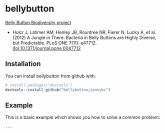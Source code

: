 # bellybutton

[Belly Button Biodiversity project](http://navels.yourwildlife.org/bbb-project/results-and-data/#)

  * Hulcr J, Latimer AM, Henley JB, Rountree NR, Fierer N, Lucky A, et al. (2012) A Jungle in There: Bacteria in Belly Buttons are Highly Diverse, but Predictable. PLoS ONE 7(11): e47712. [doi:10.1371/journal.pone.0047712](http://dx.doi.org/doi:10.1371/journal.pone.0047712)

## Installation

You can install bellybutton from github with:

```R
# install.packages("devtools")
devtools::install_github("bellybutton/jennybc")
```

## Example

This is a basic example which shows you how to solve a common problem:

```R
...
```
